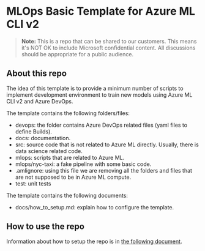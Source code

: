# MLOps Basic Template for Azure ML CLI v2

> **Note:**
> This is a repo that can be shared to our customers. This means it's NOT OK to include Microsoft confidential
> content. All discussions should be appropriate for a public audience.

## About this repo

The idea of this template is to provide a minimum number of scripts to implement development environment to train new models using Azure ML CLI v2 and Azure DevOps.

The template contains the following folders/files:

- devops: the folder contains Azure DevOps related files (yaml files to define Builds).
- docs: documentation.
- src: source code that is not related to Azure ML directly. Usually, there is data science related code.
- mlops: scripts that are related to Azure ML.
- mlops/nyc-taxi: a fake pipeline with some basic code.
- .amlignore: using this file we are removing all the folders and files that are not supposed to be in Azure ML compute.
- test: unit tests

The template contains the following documents:

- docs/how_to_setup.md: explain how to configure the template.

## How to use the repo

Information about how to setup the repo is in [the following document](./docs/how_to_setup.md).
